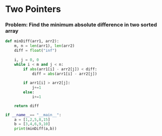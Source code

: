 # Two Pointers

### Problem: Find the minimum absolute difference in two sorted array

```python
def minDiff(arr1, arr2):
    m, n = len(arr1), len(arr2)
    diff = float("inf")
    
    i, j = 0, 0
    while i < m and j < n:
        if abs(arr1[i] - arr2[j]) < diff:
            diff = abs(arr1[i] - arr2[j])
        
        if arr1[i] > arr2[j]:
            j+=1
        else:
            i+=1

    return diff

if __name__== "__main__":
    a = [1,2,5,8,15]
    b = [3,4,6,9,10]
    print(minDiff(a,b))
```



